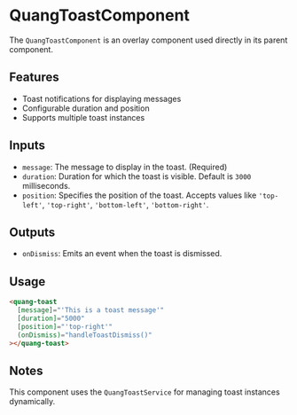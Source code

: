 # QuangToastComponent

The `QuangToastComponent` is an overlay component used directly in its parent component.

## Features
- Toast notifications for displaying messages
- Configurable duration and position
- Supports multiple toast instances

## Inputs
- `message`: The message to display in the toast. (Required)
- `duration`: Duration for which the toast is visible. Default is `3000` milliseconds.
- `position`: Specifies the position of the toast. Accepts values like `'top-left'`, `'top-right'`, `'bottom-left'`, `'bottom-right'`.

## Outputs
- `onDismiss`: Emits an event when the toast is dismissed.

## Usage
```html
<quang-toast
  [message]="'This is a toast message'"
  [duration]="5000"
  [position]="'top-right'"
  (onDismiss)="handleToastDismiss()"
></quang-toast>
```

## Notes
This component uses the `QuangToastService` for managing toast instances dynamically.

